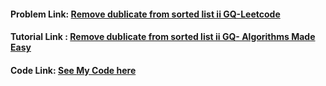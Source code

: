 #### Problem Link: [Remove dublicate from sorted list ii GQ-Leetcode](https://leetcode.com/problems/remove-duplicates-from-sorted-list-ii/)

#### Tutorial Link : [Remove dublicate from sorted list ii GQ- Algorithms Made Easy](https://www.youtube.com/watch?v=R6-PnHODewY&ab_channel=AlgorithmsMadeEasy)

#### Code Link: [See My Code here](https://github.com/Nidhikumari-4/DSA-EndGame/blob/main/01.Data%20Structure/01.LinkedList/01.Singly-LinkedList/Leetcode%20Qs/08.Remove%20Dublicate%20From%20Sorted%20List%20II%20GQ/solution.cpp) 